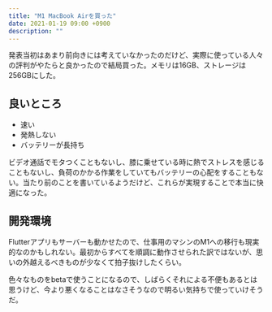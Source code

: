 ```yaml
---
title: "M1 MacBook Airを買った"
date: 2021-01-19 09:00 +0900
description: ""
---
```


発表当初はあまり前向きには考えていなかったのだけど、実際に使っている人々の評判がやたらと良かったので結局買った。メモリは16GB、ストレージは256GBにした。

## 良いところ

- 速い
- 発熱しない
- バッテリーが長持ち

ビデオ通話でモタつくこともないし、膝に乗せている時に熱でストレスを感じることもないし、負荷のかかる作業をしていてもバッテリーの心配をすることもない。当たり前のことを書いているようだけど、これらが実現することで本当に快適になった。

## 開発環境

Flutterアプリもサーバーも動かせたので、仕事用のマシンのM1への移行も現実的なのかもしれない。最初からすべてを順調に動作させられた訳ではないが、思いの外越えるべきものが少なくて拍子抜けしたくらい。

色々なものをbetaで使うことになるので、しばらくそれによる不便もあるとは思うけど、今より悪くなることはなさそうなので明るい気持ちで使っていけそうだ。
